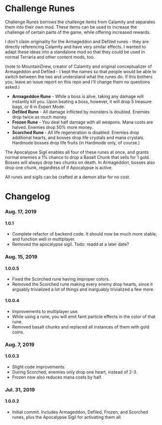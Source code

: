 # Challenge Runes 
Challenge Runes borrows the challenge items from Calamity and separates them into their own mod. These items can be used to increase the challenge of certain parts of the game, while offering increased rewards.

I don't claim originality for the Armageddon and Defiled runes - they are directly referencing Calamity and have very similar effects. I wanted to adapt these ideas into a standalone mod so that they could be used in normal Terraria and other content mods, too.

(note to MountainDrew, creator of Calamity and original conceptualizer of Armageddon and Defiled - I kept the names so that people would be able to switch between the two and understand what the runes do. If this bothers you, leave an issue report on this repo and I'll change them no questions asked.)

* **Armageddon Rune** - While a boss is alive, taking any damage will instantly kill you. Upon beating a boss, however, it will drop 5 treasure bags, or 6 in Expert Mode.
* **Defiled Rune** - All damage inflicted by monsters is doubled. Enemies drop twice as much money.
* **Frozen Rune** - You deal half damage with all weapons. Mana costs are halved. Enemies drop 50% more money.
* **Scorched Rune** - All life regeneration is disabled. Enemies drop additional hearts, and bosses drop life crystals and mana crystals. Hardmode bosses drop life fruits (in Hardmode only, of course.)

The Apocalypse Sigil enables all four of these runes at once, and grants normal enemies a 1% chance to drop a Basalt Chunk that sells for 1 gold. Bosses will always drop two chunks on death. In Armageddon, bosses also drop one chunk, regardless of if Apocalypse is active.

All runes and sigils can be crafted at a demon altar for no cost.

# Changelog

### Aug. 17, 2019

#### 1.0.1

* Complete refactor of backend code. It should now be much more stable, and function well in multiplayer.
* Removed the apocalypse sigil. Todo: readd at a later date?

### Aug. 15, 2019

#### 1.0.0.5

* Fixed the Scorched rune having improper colors.
* Removed the Scorched rune making every enemy drop hearts, since it arguably trivialized a lot of things and inarguably trivialized a few more.

#### 1.0.0.4

* Improvements to multiplayer use.
* While using a rune, you will emit faint particle effects in the color of that rune.
* Removed basalt chunks and replaced all instances of them with gold coins.

### Aug. 7, 2019

#### 1.0.0.3

* Slight code improvements.
* During Scorched, enemies only drop one heart, instead of 2-3.
* Frozen now also reduces mana costs by half.

### Jul. 31, 2019

#### 1.0.0.2

* Initial commit. Includes Armageddon, Defiled, Frozen, and Scorched runes, plus the Apocalypse Sigil for activating them all.